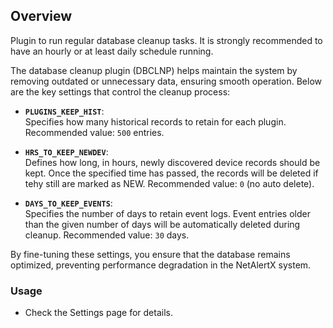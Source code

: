 ## Overview

Plugin to run regular database cleanup tasks. It is strongly recommended to have an hourly or at least daily schedule running.

The database cleanup plugin (DBCLNP) helps maintain the system by removing outdated or unnecessary data, ensuring smooth operation. Below are the key settings that control the cleanup process:

- **`PLUGINS_KEEP_HIST`**:  
  Specifies how many historical records to retain for each plugin. Recommended value: `500` entries.

- **`HRS_TO_KEEP_NEWDEV`**:  
  Defines how long, in hours, newly discovered device records should be kept. Once the specified time has passed, the records will be deleted if tehy still are marked as NEW. Recommended value: `0` (no auto delete).

- **`DAYS_TO_KEEP_EVENTS`**:  
  Specifies the number of days to retain event logs. Event entries older than the given number of days will be automatically deleted during cleanup. Recommended value: `30` days.


By fine-tuning these settings, you ensure that the database remains optimized, preventing performance degradation in the NetAlertX system.


### Usage

- Check the Settings page for details.
